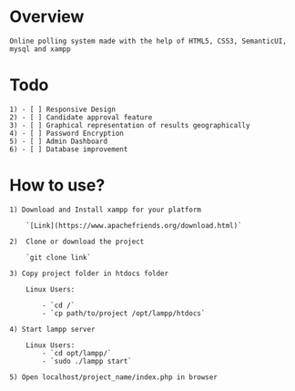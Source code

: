 # Overview

    Online polling system made with the help of HTML5, CSS3, SemanticUI, mysql and xampp

# Todo

    1) - [ ] Responsive Design
    2) - [ ] Candidate approval feature
    3) - [ ] Graphical representation of results geographically
    4) - [ ] Password Encryption
    5) - [ ] Admin Dashboard
    6) - [ ] Database improvement

# How to use?

    1) Download and Install xampp for your platform
        
        `[Link](https://www.apachefriends.org/download.html)`    
    
    2)  Clone or download the project

        `git clone link`

    3) Copy project folder in htdocs folder 

        Linux Users:

            - `cd /`
            - `cp path/to/project /opt/lampp/htdocs`
    
    4) Start lampp server
            
        Linux Users: 
            - `cd opt/lampp/`
            - `sudo ./lampp start`

    5) Open localhost/project_name/index.php in browser